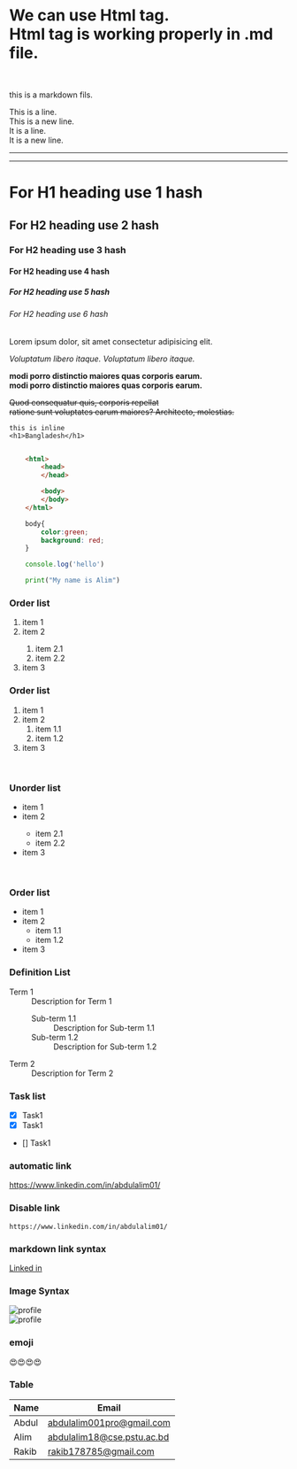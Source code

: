 # We can use Html tag. <br> Html tag is working properly in .md file.  
  
  <br>
<!-- It is a markdown file -->
<!-- It's used for the Purpose of the repository project. It gives project description, installation instructions, usage, contribution guidelines, and more. The name "README" indicates that it's meant to be read first by users and contributors.  -->
<!-- It's tag similar like html -->

<!-- normal text -->
this is a markdown fils.

<!-- for New line we can use Double space and enter or <br> tag  -->
This is a line.  
This is a new line.  
It is a line. <br> It is a new line.

<!-- for horizontal line use <hr> tag or (---) -->
<hr>  

---

<!-- for heading use heading tag or #  -->

# For H1 heading use 1 hash

## For H2 heading use 2 hash

### For H2 heading use 3 hash 
#### For H2 heading use 4 hash
##### For H2 heading use 5 hash
###### For H2 heading use 6 hash

<!-- for paragraph <p> tag -->
<p>Lorem ipsum dolor, sit amet consectetur adipisicing elit.</p>

<!-- for italic use <i> tag or (_)before and after the line -->
<i>Voluptatum libero itaque.</i>
_Voluptatum libero itaque._

<!-- For strong we use bold tag or strong tag or double(-) before and after the line -->
<b> modi porro distinctio maiores quas corporis earum.</b>  
__modi porro distinctio maiores quas corporis earum.__

<!-- Strike through or delete use <del> tag or double (~~) after and before the line -->
<del> Quod consequatur quis, corporis repellat </del>  
~~ratione sunt voluptates earum maiores? Architecto, molestias.~~

<!-- inline code block & multiple line code block -->
`this is inline`  
`<h1>Bangladesh</h1>`  
  
```html

    <html>
        <head>
        </head>

        <body>
        </body>
    </html>

```

```css
    body{
        color:green;
        background: red;
    }
```

```javascript
    console.log('hello')
```
```python
    print("My name is Alim")
```

<!-- List use <ol>,<ul> tag or -->
### Order list
<ol>
    <li>item 1 </li>
    <li>item 2</li>
    <ol>
        <li>item 2.1</li>
        <li>item 2.2</li>
    </ol>
    <li>item 3</li>
</ol>

### Order list
1. item 1
2. item 2
    1. item 1.1
    2. item 1.2
3. item 3  
<br>

### Unorder list
<ul>
    <li>item 1 </li>
    <li>item 2</li>
    <ul>
        <li>item 2.1</li>
        <li>item 2.2</li>
    </ul>
    <li>item 3</li>
</ul>  

<br>  

### Order list
- item 1
- item 2
    - item 1.1
    - item 1.2
- item 3

### Definition List  

<dl>
    <dt>Term 1</dt>
        <dd>Description for Term 1
            <dl>
                <dt>Sub-term 1.1</dt>
                    <dd>Description for Sub-term 1.1</dd>
                <dt>Sub-term 1.2</dt>
                    <dd>Description for Sub-term 1.2</dd>
            </dl>
        </dd>
    <dt>Term 2</dt>
        <dd>Description for Term 2</dd>
</dl>


<!-- Task List -->
### Task list
- [x] Task1
- [x] Task1
- [] Task1



<!-- Link -->
### automatic link
https://www.linkedin.com/in/abdulalim01/  

### Disable link  
`https://www.linkedin.com/in/abdulalim01/`  
 
### markdown link syntax  
[Linked in](https://www.linkedin.com/in/abdulalim01/)


<!-- Image use html tag or md tag -->
### Image Syntax
![profile](./image/po.pnj) <!-- We can't change height weight or any thing. For this we can use html tag  -->  
<img src="./image/po.pnj" weight="500px" weight="300px" title="profile">


<!-- Emoji use copy and paste -->
### emoji  
😍😍😍😍


<!-- Table use html tag or  -->
### Table  
| Name | Email |  
|----|----|
|Abdul|abdulalim001pro@gmail.com|
| Alim | abdulalim18@cse.pstu.ac.bd |
| Rakib | rakib178785@gmail.com |

